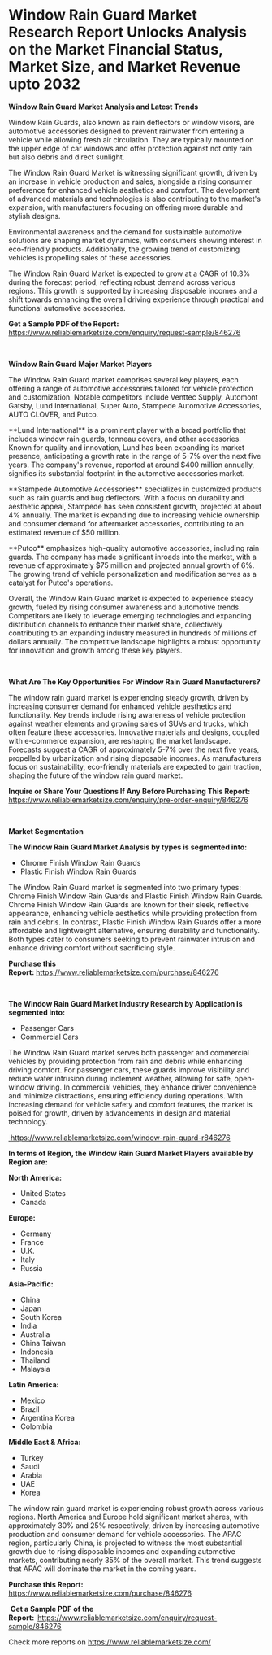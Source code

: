 <p><h1>Window Rain Guard Market Research Report Unlocks Analysis on the Market Financial Status, Market Size, and Market Revenue upto 2032</h1></p><p><strong>Window Rain Guard Market Analysis and Latest Trends</strong></p>
<p><p>Window Rain Guards, also known as rain deflectors or window visors, are automotive accessories designed to prevent rainwater from entering a vehicle while allowing fresh air circulation. They are typically mounted on the upper edge of car windows and offer protection against not only rain but also debris and direct sunlight.</p><p>The Window Rain Guard Market is witnessing significant growth, driven by an increase in vehicle production and sales, alongside a rising consumer preference for enhanced vehicle aesthetics and comfort. The development of advanced materials and technologies is also contributing to the market's expansion, with manufacturers focusing on offering more durable and stylish designs.</p><p>Environmental awareness and the demand for sustainable automotive solutions are shaping market dynamics, with consumers showing interest in eco-friendly products. Additionally, the growing trend of customizing vehicles is propelling sales of these accessories.</p><p>The Window Rain Guard Market is expected to grow at a CAGR of 10.3% during the forecast period, reflecting robust demand across various regions. This growth is supported by increasing disposable incomes and a shift towards enhancing the overall driving experience through practical and functional automotive accessories.</p></p>
<p><strong>Get a Sample PDF of the Report:&nbsp;</strong> <a href="https://www.reliablemarketsize.com/enquiry/request-sample/846276?utm_campaign=2481&utm_medium=2&utm_source=Github&utm_content=ia&utm_term=04042025&utm_id=window-rain-guard">https://www.reliablemarketsize.com/enquiry/request-sample/846276</a></p>
<p>&nbsp;</p>
<p><strong>Window Rain Guard Major Market Players</strong></p>
<p><p>The Window Rain Guard market comprises several key players, each offering a range of automotive accessories tailored for vehicle protection and customization. Notable competitors include Venttec Supply, Automont Gatsby, Lund International, Super Auto, Stampede Automotive Accessories, AUTO CLOVER, and Putco.</p><p>**Lund International** is a prominent player with a broad portfolio that includes window rain guards, tonneau covers, and other accessories. Known for quality and innovation, Lund has been expanding its market presence, anticipating a growth rate in the range of 5-7% over the next five years. The company's revenue, reported at around $400 million annually, signifies its substantial footprint in the automotive accessories market.</p><p>**Stampede Automotive Accessories** specializes in customized products such as rain guards and bug deflectors. With a focus on durability and aesthetic appeal, Stampede has seen consistent growth, projected at about 4% annually. The market is expanding due to increasing vehicle ownership and consumer demand for aftermarket accessories, contributing to an estimated revenue of $50 million.</p><p>**Putco** emphasizes high-quality automotive accessories, including rain guards. The company has made significant inroads into the market, with a revenue of approximately $75 million and projected annual growth of 6%. The growing trend of vehicle personalization and modification serves as a catalyst for Putco's operations.</p><p>Overall, the Window Rain Guard market is expected to experience steady growth, fueled by rising consumer awareness and automotive trends. Competitors are likely to leverage emerging technologies and expanding distribution channels to enhance their market share, collectively contributing to an expanding industry measured in hundreds of millions of dollars annually. The competitive landscape highlights a robust opportunity for innovation and growth among these key players.</p></p>
<p>&nbsp;</p>
<p><strong>What Are The Key Opportunities For Window Rain Guard Manufacturers?</strong></p>
<p><p>The window rain guard market is experiencing steady growth, driven by increasing consumer demand for enhanced vehicle aesthetics and functionality. Key trends include rising awareness of vehicle protection against weather elements and growing sales of SUVs and trucks, which often feature these accessories. Innovative materials and designs, coupled with e-commerce expansion, are reshaping the market landscape. Forecasts suggest a CAGR of approximately 5-7% over the next five years, propelled by urbanization and rising disposable incomes. As manufacturers focus on sustainability, eco-friendly materials are expected to gain traction, shaping the future of the window rain guard market.</p></p>
<p><strong>Inquire or Share Your Questions If Any Before Purchasing This Report:</strong> <a href="https://www.reliablemarketsize.com/enquiry/pre-order-enquiry/846276?utm_campaign=2481&utm_medium=2&utm_source=Github&utm_content=ia&utm_term=04042025&utm_id=window-rain-guard">https://www.reliablemarketsize.com/enquiry/pre-order-enquiry/846276</a></p>
<p>&nbsp;</p>
<p><strong>Market Segmentation</strong></p>
<p><strong>The Window Rain Guard Market Analysis by types is segmented into:</strong></p>
<p><ul><li>Chrome Finish Window Rain Guards</li><li>Plastic Finish Window Rain Guards</li></ul></p>
<p><p>The Window Rain Guard market is segmented into two primary types: Chrome Finish Window Rain Guards and Plastic Finish Window Rain Guards. Chrome Finish Window Rain Guards are known for their sleek, reflective appearance, enhancing vehicle aesthetics while providing protection from rain and debris. In contrast, Plastic Finish Window Rain Guards offer a more affordable and lightweight alternative, ensuring durability and functionality. Both types cater to consumers seeking to prevent rainwater intrusion and enhance driving comfort without sacrificing style.</p></p>
<p><strong>Purchase this Report:&nbsp;</strong><a href="https://www.reliablemarketsize.com/purchase/846276?utm_campaign=2481&utm_medium=2&utm_source=Github&utm_content=ia&utm_term=04042025&utm_id=window-rain-guard">https://www.reliablemarketsize.com/purchase/846276</a></p>
<p>&nbsp;</p>
<p><strong>The Window Rain Guard Market Industry Research by Application is segmented into:</strong></p>
<p><ul><li>Passenger Cars</li><li>Commercial Cars</li></ul></p>
<p><p>The Window Rain Guard market serves both passenger and commercial vehicles by providing protection from rain and debris while enhancing driving comfort. For passenger cars, these guards improve visibility and reduce water intrusion during inclement weather, allowing for safe, open-window driving. In commercial vehicles, they enhance driver convenience and minimize distractions, ensuring efficiency during operations. With increasing demand for vehicle safety and comfort features, the market is poised for growth, driven by advancements in design and material technology.</p></p>
<p><a href="https://www.reliablemarketsize.com/window-rain-guard-r846276?utm_campaign=2481&utm_medium=2&utm_source=Github&utm_content=ia&utm_term=04042025&utm_id=window-rain-guard">&nbsp;https://www.reliablemarketsize.com/window-rain-guard-r846276</a></p>
<p><strong>In terms of Region, the Window Rain Guard Market Players available by Region are:</strong></p>
<p>
    <p> <strong> North America: </strong>
        <ul>
            <li>United States</li>
            <li>Canada</li>
        </ul>
        </p> 
    <p> <strong> Europe: </strong>
        <ul>
            <li>Germany</li>
            <li>France</li>
            <li>U.K.</li>
            <li>Italy</li>
            <li>Russia</li>
        </ul>
        </p> 
    <p> <strong> Asia-Pacific: </strong>
        <ul>
            <li>China</li>
            <li>Japan</li>
            <li>South Korea</li>
            <li>India</li>
            <li>Australia</li>
            <li>China Taiwan</li>
            <li>Indonesia</li>
            <li>Thailand</li>
            <li>Malaysia</li>
        </ul>
        </p> 
    <p> <strong> Latin America: </strong>
        <ul>
            <li>Mexico</li>
            <li>Brazil</li>
            <li>Argentina Korea</li>
            <li>Colombia</li>
        </ul>
        </p> 
    <p> <strong> Middle East & Africa: </strong>
        <ul>
            <li>Turkey</li>
            <li>Saudi</li>
            <li>Arabia</li>
            <li>UAE</li>
            <li>Korea</li>
        </ul>
    </p>
    </p>
<p><p>The window rain guard market is experiencing robust growth across various regions. North America and Europe hold significant market shares, with approximately 30% and 25% respectively, driven by increasing automotive production and consumer demand for vehicle accessories. The APAC region, particularly China, is projected to witness the most substantial growth due to rising disposable incomes and expanding automotive markets, contributing nearly 35% of the overall market. This trend suggests that APAC will dominate the market in the coming years.</p></p>
<p><strong>Purchase this Report: </strong><a href="https://www.reliablemarketsize.com/purchase/846276?utm_campaign=2481&utm_medium=2&utm_source=Github&utm_content=ia&utm_term=04042025&utm_id=window-rain-guard">https://www.reliablemarketsize.com/purchase/846276</a></p>
<p>&nbsp;<strong>Get a Sample PDF of the Report:&nbsp;&nbsp;</strong><a href="https://www.reliablemarketsize.com/enquiry/request-sample/846276?utm_campaign=2481&utm_medium=2&utm_source=Github&utm_content=ia&utm_term=04042025&utm_id=window-rain-guard">https://www.reliablemarketsize.com/enquiry/request-sample/846276</a></p>
<p><strong></strong></p>
<p>Check more reports on <a href="https://www.reliablemarketsize.com/?utm_campaign=2481&utm_medium=2&utm_source=Github&utm_content=ia&utm_term=04042025&utm_id=window-rain-guard">https://www.reliablemarketsize.com/</a></p>